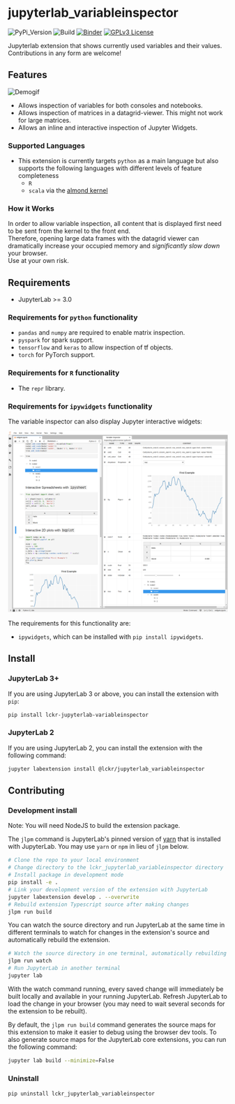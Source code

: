 # jupyterlab_variableinspector
![PyPi_Version](https://img.shields.io/pypi/v/lckr-jupyterlab-variableinspector)
![Build](https://github.com/lckr/jupyterlab-variableInspector/workflows/Build/badge.svg)
[![Binder](https://mybinder.org/badge_logo.svg)](https://mybinder.org/v2/gh/lckr/jupyterlab-variableInspector.git/master?urlpath=lab)
[![GPLv3 License](https://img.shields.io/badge/License-GPL%20v3-yellow.svg)](https://opensource.org/licenses/)

Jupyterlab extension that shows currently used variables and their values.  
Contributions in any form are welcome!

## Features

![Demogif](early_demo.gif)

- Allows inspection of variables for both consoles and notebooks.
- Allows inspection of matrices in a datagrid-viewer. This might not work for large matrices.
- Allows an inline and interactive inspection of Jupyter Widgets.

### Supported Languages
- This extension is currently targets `python` as a main language but also supports the following languages with different levels of feature completeness
  - `R`  
  - `scala` via the [almond kernel](https://github.com/almond-sh/almond)

  
### How it Works
In order to allow variable inspection, all content that is displayed first need to be sent from the kernel to the front end.  
Therefore, opening large data frames with the datagrid viewer can dramatically increase your occupied memory and *significantly slow down* your browser.  
Use at your own risk.


## Requirements
* JupyterLab >= 3.0

### Requirements for `python` functionality
- `pandas` and `numpy` are required to enable matrix inspection.
- `pyspark` for spark support.
- `tensorflow` and `keras` to allow inspection of tf objects.
- `torch` for PyTorch support.

### Requirements for `R` functionality
- The `repr` library.
  

### Requirements for `ipywidgets` functionality

The variable inspector can also display Jupyter interactive widgets:

![ipywidgets](./ipywidgets.png)

The requirements for this functionality are:

- `ipywidgets`, which can be installed with `pip install ipywidgets`.

## Install

### JupyterLab 3+

If you are using JupyterLab 3 or above, you can install the extension with `pip`:

```bash
pip install lckr-jupyterlab-variableinspector
```

### JupyterLab 2

If you are using JupyterLab 2, you can install the extension with the following command:

```bash
jupyter labextension install @lckr/jupyterlab_variableinspector
```

## Contributing

### Development install

Note: You will need NodeJS to build the extension package.

The `jlpm` command is JupyterLab's pinned version of
[yarn](https://yarnpkg.com/) that is installed with JupyterLab. You may use
`yarn` or `npm` in lieu of `jlpm` below.

```bash
# Clone the repo to your local environment
# Change directory to the lckr_jupyterlab_variableinspector directory
# Install package in development mode
pip install -e .
# Link your development version of the extension with JupyterLab
jupyter labextension develop . --overwrite
# Rebuild extension Typescript source after making changes
jlpm run build
```

You can watch the source directory and run JupyterLab at the same time in different terminals to watch for changes in the extension's source and automatically rebuild the extension.

```bash
# Watch the source directory in one terminal, automatically rebuilding when needed
jlpm run watch
# Run JupyterLab in another terminal
jupyter lab
```

With the watch command running, every saved change will immediately be built locally and available in your running JupyterLab. Refresh JupyterLab to load the change in your browser (you may need to wait several seconds for the extension to be rebuilt).

By default, the `jlpm run build` command generates the source maps for this extension to make it easier to debug using the browser dev tools. To also generate source maps for the JupyterLab core extensions, you can run the following command:

```bash
jupyter lab build --minimize=False
```

### Uninstall

```bash
pip uninstall lckr_jupyterlab_variableinspector
```
